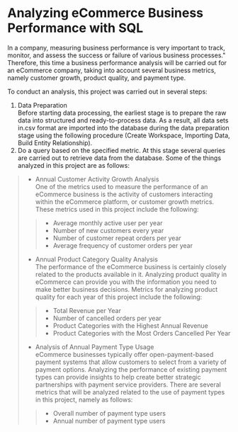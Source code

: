 # Analyzing eCommerce Business Performance with SQL
In a company, measuring business performance is very important to track, monitor, and assess the success or failure of various business processes." Therefore, this time a business performance analysis will be carried out for an eCommerce company, taking into account several business metrics, namely customer growth, product quality, and payment type.  

To conduct an analysis, this project was carried out in several steps:
1. Data Preparation  
Before starting data processing, the earliest stage is to prepare the raw data into structured and ready-to-process data. As a result, all data sets in.csv format are imported into the database during the data preparation stage using the following procedure (Create Workspace, Importing Data, Build Entity Relationship).
2. Do a query based on the specified metric.
At this stage several queries are carried out to retrieve data from the database. Some of the things analyzed in this project are as follows:  
>* Annual Customer Activity Growth Analysis    
One of the metrics used to measure the performance of an eCommerce business is the activity of customers interacting within the eCommerce platform, or customer growth metrics. These metrics used in this project include the following:  
>>- Average monthly active user per year
>>- Number of new customers every year
>>- Number of customer repeat orders per year
>>- Average frequency of customer orders per year
>* Annual Product Category Quality Analysis  
The performance of the eCommerce business is certainly closely related to the products available in it. Analyzing product quality in eCommerce can provide you with the information you need to make better business decisions. Metrics for analyzing product quality for each year of this project include the following:  
>>- Total Revenue per Year
>>- Number of cancelled orders per year
>>- Product Categories with the Highest Annual Revenue
>>- Product Categories with the Most Orders Cancelled Per Year
>* Analysis of Annual Payment Type Usage  
eCommerce businesses typically offer open-payment-based payment systems that allow customers to select from a variety of payment options. Analyzing the performance of existing payment types can provide insights to help create better strategic partnerships with payment service providers. There are several metrics that will be analyzed related to the use of payment types in this project, namely as follows:  
>>- Overall number of payment type users
>>- Annual number of payment type users  


